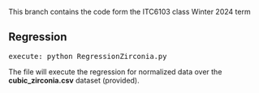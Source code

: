 This branch contains the code form the ITC6103 class Winter 2024 term
<h2>Regression</h2>
<pre>execute: python RegressionZirconia.py</pre>
The file will execute the regression for normalized data over the <b>cubic_zirconia.csv</b> dataset (provided).